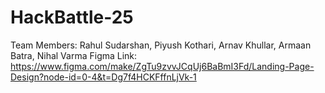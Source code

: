 # HackBattle-25
Team Members: Rahul Sudarshan, Piyush Kothari, Arnav Khullar, Armaan Batra, Nihal Varma
Figma Link: https://www.figma.com/make/ZgTu9zvvJCqUj6BaBmI3Fd/Landing-Page-Design?node-id=0-4&t=Dg7f4HCKFffnLjVk-1
